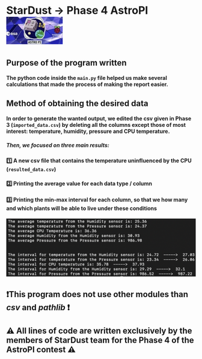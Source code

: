 # StarDust -> Phase 4 AstroPI ![AstroPI + ESA](https://github.com/DavidGhergut/StarDust_AstroPI/blob/master/Esa_AstroPI.jpg "Sugestive Image")

## Purpose of the program written

#### The python code inside the ```main.py``` file helped us make several calculations that made the process of making the report easier.

## Method of obtaining the desired data

#### In order to generate the wanted output, we edited the csv given in Phase 3 (```imported_data.csv```) by deleting all the columns except those of most interest: temperature, humidity, pressure and CPU temperature.

##### Then, we focused on three main results:
#### 1️⃣ A new csv file that contains the temperature uninfluenced by the CPU (```resulted_data.csv```)
#### 2️⃣ Printing the average value for each data type / column
#### 3️⃣ Printing the min-max interval for each column, so that we how many and which plants will be able to live under these conditions

![Image about what we printed](https://github.com/DavidGhergut/StarDust_AstroPI/blob/master/Printed_data.png "Sugestive Image")

## ❗️This program does not use other modules than *csv* and *pathlib* ❗️
## ⚠️ All lines of code are written exclusively by the members of StarDust team for the Phase 4 of the AstroPI contest ⚠️
